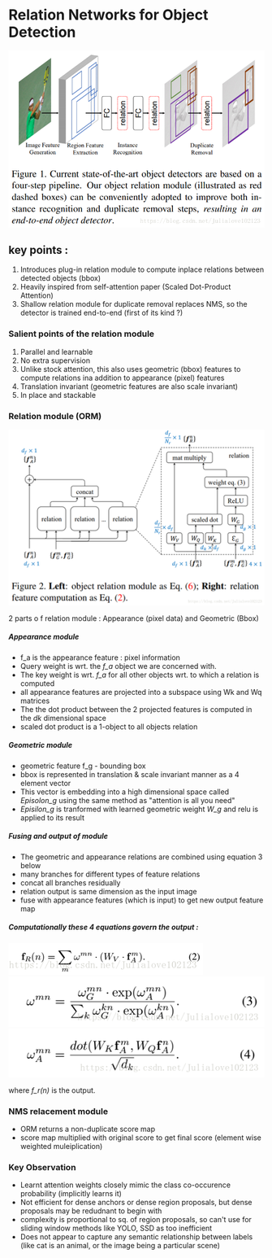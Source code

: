 

# Relation Networks for Object Detection

![](https://raw.githubusercontent.com/AnishPimpley/ML-wiki/master/media/relation%20network%20for%20obj%20detection%20graph.png)

## key points :

1. Introduces plug-in relation module to compute inplace relations between detected objects (bbox)
2. Heavily inspired from self-attention paper (Scaled Dot-Product Attention)
3. Shallow relation module for duplicate removal replaces NMS, so the detector is trained end-to-end (first of its kind ?)

### Salient points of the relation module

1. Parallel and learnable
2. No extra supervision
3. Unlike stock attention, this also uses geometric (bbox) features to compute relations ina addition to appearance (pixel) features
3. Translation invariant (geometric features are also scale invariant)
4. In place and stackable

### Relation module (ORM)

![](https://raw.githubusercontent.com/AnishPimpley/ML-wiki/master/media/Object%20relation%20module.png)

2 parts o f relation module : Appearance (pixel data) and Geometric (Bbox)

##### Appearance module
* f_a is the appearance feature : pixel information      
* Query weight is wrt. the *f_a* object we are concerned with.          
* The key weight is wrt. *f_a* for all other objects wrt. to which a relation is computed           
* all appearance features are projected into a subspace using Wk and Wq matrices           
* The the dot product between the 2 projected features is computed in the *dk* dimensional space         
* scaled dot product is a 1-object to all objects relation            

##### Geometric module
* geometric feature f_g - bounding box
* bbox is represented in translation & scale invariant manner as a 4 element vector
* This vector is embedding into a high dimensional space called *Episolon_g* using the same method as "attention is all you need"
* *Episilon_g* is tranformed with learned geometric weight *W_g* and relu is applied to its result

##### Fusing and output of module
* The geometric and appearance relations are combined using equation 3 below
* many branches for different types of feature relations
* concat all branches residually
* relation output is same dimension as the input image
* fuse with appearance features (which is input) to get new output feature map

##### Computationally these 4 equations govern the output :

![](https://raw.githubusercontent.com/AnishPimpley/ML-wiki/master/media/eq1.png)
![](https://raw.githubusercontent.com/AnishPimpley/ML-wiki/master/media/eq2.png)
![](https://raw.githubusercontent.com/AnishPimpley/ML-wiki/master/media/eq3.png)

where *f_r(n)* is the output.


### NMS relacement module

* ORM returns a non-duplicate score map
* score map multiplied with original score to get final score (element wise weighted muleiplication)

### Key Observation

* Learnt attention weights closely mimic the class co-occurence probability (implicitly learns it)
* Not efficient for dense anchors or dense region proposals, but dense proposals may be redudnant to begin with
* complexity is proportional to sq. of region proposals, so can't use for sliding window methods like YOLO, SSD as too inefficient
* Does not appear to capture any semantic relationship between labels (like cat is an animal, or the image being a particular scene) 
